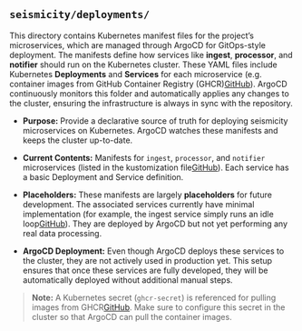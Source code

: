 ## `seismicity/deployments/` 

This directory contains Kubernetes manifest files for the project’s microservices, which are managed through ArgoCD for GitOps-style deployment. The manifests define how services like **ingest**, **processor**, and **notifier** should run on the Kubernetes cluster. These YAML files include Kubernetes **Deployments** and **Services** for each microservice (e.g. container images from GitHub Container Registry (GHCR)[GitHub](https://github.com/itp24102/seismicity/blob/a42ff8cd8d24b42479b0c630206af062429aa819/deployments/ingest/deployment.yaml)). ArgoCD continuously monitors this folder and automatically applies any changes to the cluster, ensuring the infrastructure is always in sync with the repository.

-   **Purpose:** Provide a declarative source of truth for deploying seismicity microservices on Kubernetes. ArgoCD watches these manifests and keeps the cluster up-to-date.
    
-   **Current Contents:** Manifests for `ingest`, `processor`, and `notifier` microservices (listed in the kustomization file[GitHub](https://github.com/itp24102/seismicity/blob/a42ff8cd8d24b42479b0c630206af062429aa819/deployments/kustomization.yaml)). Each service has a basic Deployment and Service definition.
    
-   **Placeholders:** These manifests are largely **placeholders** for future development. The associated services currently have minimal implementation (for example, the ingest service simply runs an idle loop[GitHub](https://github.com/itp24102/seismicity/blob/a42ff8cd8d24b42479b0c630206af062429aa819/services/ingest/src/main.py)). They are deployed by ArgoCD but not yet performing any real data processing.
    
-   **ArgoCD Deployment:** Even though ArgoCD deploys these services to the cluster, they are not actively used in production yet. This setup ensures that once these services are fully developed, they will be automatically deployed without additional manual steps.
    

> **Note:** A Kubernetes secret (`ghcr-secret`) is referenced for pulling images from GHCR[GitHub](https://github.com/itp24102/seismicity/blob/a42ff8cd8d24b42479b0c630206af062429aa819/deployments/ingest/deployment.yaml). Make sure to configure this secret in the cluster so that ArgoCD can pull the container images.
